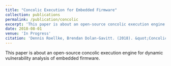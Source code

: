 ```yaml
---
title: "Concolic Execution for Embedded Firmware"
collection: publications
permalink: /publication/concolic
excerpt: 'This paper is about an open-source concolic execution engine for dynamic vulnerability analysis of embedded firmware.'
date: 2018-08-01
venue: 'In Progress'
citation: 'Dennis Roellke, Brendan Dolan-Gavitt. (2018). &quot;Concolic Execution for Embdded Firmware.&quot;'
---
```

This paper is about an open-source concolic execution engine for dynamic vulnerability analysis of embedded firmware.
